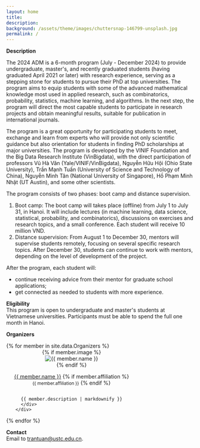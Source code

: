 ```yaml
---
layout: home
title: 
description: 
background: /assets/theme/images/chuttersnap-146799-unsplash.jpg
permalink: /
---
```


<b>Description</b> <br>
<p>
The 2024 ADM is a 6-month program (July - December 2024) to provide undergraduate, master's, and recently graduated students (having graduated April 2021 or later) with research experience, serving as a stepping stone for students to pursue their PhD at top universities. The program aims to equip students with some of the advanced mathematical knowledge most used in applied research, such as combinatorics, probability, statistics, machine learning, and algorithms. In the next step, the program will direct the most capable students to participate in research projects and obtain meaningful results, suitable for publication in international journals.
</p>

<p>
The program is a great opportunity for participating students to meet, exchange and learn from experts who will provide not only scientific guidance but also orientation for students in finding PhD scholarships at major universities. The program is developed by the VINIF Foundation and the Big Data Research Institute (VinBigdata), with the direct participation of professors Vũ Hà Văn (Yale/VINIF/VinBigdata), Nguyễn Hữu Hội (Ohio State University), Trần Mạnh Tuấn (University of Science and Technology of China), Nguyễn Minh Tân (National University of Singapore), Hồ Phạm Minh Nhật (UT Austin), and some other scientists.  
</p>

<p>
The program consists of two phases: boot camp and distance supervision.  
<ol>
  <li>
Boot camp: The boot camp will takes place (offline) from July 1 to July 31, in Hanoi. It will include lectures (in machine learning, data science, statistical, probability, and combinatorics), discussions on exercises and research topics, and a small conference. Each student will receive 10 million VND.</li>
  <li>
Distance supervision: From August 1 to December 30, mentors will supervise students remotely, focusing on several specific research topics. After December 30, students can continue to work with mentors, depending on the level of development of the project.</li>
</ol>
After the program, each student will:
<ul>
  <li>
    continue receiving advice from their mentor for graduate school applications;</li>
  <li>
    get connected as needed to students with more experience.</li>
</ul>
</p>

<b>Eligibility</b> <br>
This program is open to undergraduate and master's students at Vietnamese universities. Participants must be able to spend the full one month in Hanoi.

<b>Organizers</b> <br>
<div class="row cards mt-4">
{% for member in site.data.Organizers %}
  <div class="d-flex team-member col-md-6" style="justify-content: center;">
    <div class="flex-shrink-0 me-3" style="width: 350px;">
      <div style="position: relative;display: flex;justify-content: center;flex-wrap: wrap;flex-direction: column;align-items: center;">
        {% if member.image %}
        <img src="{{ member.image | relative_url }}" alt="{{ member.name }}">
      {% endif %}
        <p id="{{ member.name | strip | url_encode }}" style="text-align: center;">
        <a href="{{ member.homepage }}">{{ member.name }}</a>
        {% if member.affiliation %}
          <br><small class="text-muted">{{ member.affiliation }}</small>
        {% endif %}
      </p>

      {{ member.description | markdownify }}  
      </div>
    </div>
    
  </div>
{% endfor %}
</div>

<b>Contact</b> <br>
Email to <a href="mailto:trantuan@ustc.edu.cn">trantuan@ustc.edu.cn</a>.
